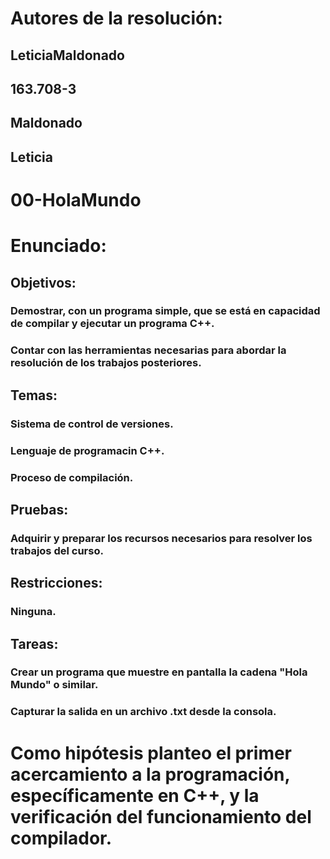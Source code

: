 # Autores de la resolución:
## LeticiaMaldonado
## 163.708-3
## Maldonado
## Leticia
# 00-HolaMundo
# Enunciado:
## Objetivos:
###  Demostrar, con un programa simple, que se está en capacidad de compilar y ejecutar un programa C++.
### Contar con las herramientas necesarias para abordar la resolución de los trabajos posteriores.
## Temas:
### Sistema de control de versiones.
### Lenguaje de programacin C++.
### Proceso de compilación. 
## Pruebas:
### Adquirir y preparar los recursos necesarios para resolver los trabajos del curso. 
## Restricciones:
### Ninguna.
## Tareas:
### Crear un programa que muestre en pantalla la cadena "Hola Mundo" o similar.
### Capturar la salida en un archivo .txt desde la consola.
# Como hipótesis planteo el primer acercamiento a la programación, específicamente en C++, y la verificación del funcionamiento del compilador.
